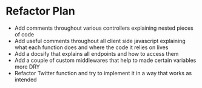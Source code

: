# Refactor Plan

- Add comments throughout various controllers explaining nested pieces of code
- Add useful comments throughout all client side javascript explaining what each function does and where the code it relies on lives
- Add a docsify that explains all endpoints and how to access them
- Add a couple of custom middlewares that help to made certain variables more DRY
- Refactor Twitter function and try to implement it in a way that works as intended
